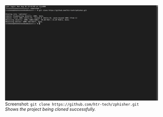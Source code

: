 ![Cloning the Repository](01_clone.png)
Screenshot: `git clone https://github.com/htr-tech/zphisher.git`  
*Shows the project being cloned successfully.*

